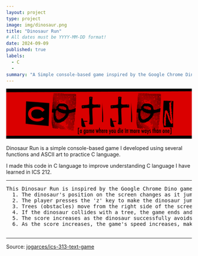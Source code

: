 ```yaml
---
layout: project
type: project
image: img/dinosaur.png
title: "Dinosaur Run"
# All dates must be YYYY-MM-DD format!
date: 2024-09-09
published: true
labels:
  - C
  - 
summary: "A Simple console-based game inspired by the Google Chrome Dino game."
---
```



<img class="img-fluid" src="../img/cotton/cotton-header.png">

Dinosaur Run is a simple console-based game I developed using several functions and ASCII art to practice C language. 

I made this code in C language to improve understanding C language I have learned in ICS 212. 

<hr>

<pre>
This Dinosaur Run is inspired by the Google Chrome Dino game where the player controls a dinosaur that must jump over obstacles (represented as trees). The game has the following mechanics:
  1. The dinosaur's position on the screen changes as it jumps and falls back due to gravity.
  2. The player presses the 'z' key to make the dinosaur jump.
  3. Trees (obstacles) move from the right side of the screen to the left.
  4. If the dinosaur collides with a tree, the game ends and displays a "Game Over" message along with the final score.
  5. The score increases as the dinosaur successfully avoids trees. 
  6. As the score increases, the game's speed increases, making it progressively harder. 

</pre>

<hr>

Source: <a href="https://github.com/jogarces/ics-313-text-game"><i class="large github icon "></i>jogarces/ics-313-text-game</a>
